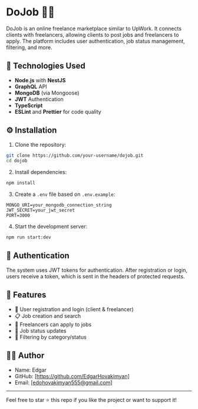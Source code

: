 
# DoJob 🧑‍💻

DoJob is an online freelance marketplace similar to UpWork. It connects clients with freelancers, allowing clients to post jobs and freelancers to apply. The platform includes user authentication, job status management, filtering, and more.

## 🚀 Technologies Used

- **Node.js** with **NestJS**
- **GraphQL** API
- **MongoDB** (via Mongoose)
- **JWT** Authentication
- **TypeScript**
- **ESLint** and **Prettier** for code quality

## ⚙️ Installation

1. Clone the repository:
```bash
git clone https://github.com/your-username/dojob.git
cd dojob
```

2. Install dependencies:
```bash
npm install
```

3. Create a `.env` file based on `.env.example`:
```env
MONGO_URI=your_mongodb_connection_string
JWT_SECRET=your_jwt_secret
PORT=3000
```

4. Start the development server:
```bash
npm run start:dev
```

## 🔐 Authentication

The system uses JWT tokens for authentication. After registration or login, users receive a token, which is sent in the headers of protected requests.

## 📂 Features

- 👤 User registration and login (client & freelancer)
- 📋 Job creation and search
- 📨 Freelancers can apply to jobs
- 🔄 Job status updates
- 🔎 Filtering by category/status

## 👨‍💻 Author

- Name: Edgar  
- GitHub: [https://github.com/EdgarHovakimyan]  
- Email: [edohovakimyan555@gmail.com]

---

Feel free to star ⭐ this repo if you like the project or want to support it!
